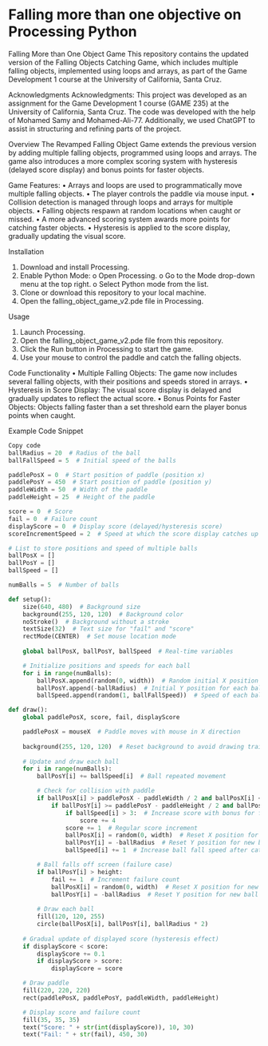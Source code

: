 # Falling more than one objective on Processing Python
 
Falling More than One Object Game
This repository contains the updated version of the Falling Objects Catching Game, which includes multiple falling objects, implemented using loops and arrays, as part of the Game Development 1 course at the University of California, Santa Cruz.

Acknowledgments
Acknowledgments: This project was developed as an assignment for the Game Development 1 course (GAME 235) at the University of California, Santa Cruz. The code was developed with the help of Mohamed Samy and Mohamed-Ali-77. Additionally, we used ChatGPT to assist in structuring and refining parts of the project.

Overview
The Revamped Falling Object Game extends the previous version by adding multiple falling objects, programmed using loops and arrays. The game also introduces a more complex scoring system with hysteresis (delayed score display) and bonus points for faster objects.

Game Features:
•	Arrays and loops are used to programmatically move multiple falling objects.
•	The player controls the paddle via mouse input.
•	Collision detection is managed through loops and arrays for multiple objects.
•	Falling objects respawn at random locations when caught or missed.
•	A more advanced scoring system awards more points for catching faster objects.
•	Hysteresis is applied to the score display, gradually updating the visual score.

Installation
1.	Download and install Processing.
2.	Enable Python Mode:
o	Open Processing.
o	Go to the Mode drop-down menu at the top right.
o	Select Python mode from the list.
3.	Clone or download this repository to your local machine.
4.	Open the falling_object_game_v2.pde file in Processing.

Usage
1.	Launch Processing.
2.	Open the falling_object_game_v2.pde file from this repository.
3.	Click the Run button in Processing to start the game.
4.	Use your mouse to control the paddle and catch the falling objects.

Code Functionality
•	Multiple Falling Objects: The game now includes several falling objects, with their positions and speeds stored in arrays.
•	Hysteresis in Score Display: The visual score display is delayed and gradually updates to reflect the actual score.
•	Bonus Points for Faster Objects: Objects falling faster than a set threshold earn the player bonus points when caught.

Example Code Snippet
```python
Copy code
ballRadius = 20  # Radius of the ball
ballFallSpeed = 5  # Initial speed of the balls

paddlePosX = 0  # Start position of paddle (position x) 
paddlePosY = 450  # Start position of paddle (position y) 
paddleWidth = 50  # Width of the paddle
paddleHeight = 25  # Height of the paddle

score = 0  # Score
fail = 0  # Failure count
displayScore = 0  # Display score (delayed/hysteresis score)
scoreIncrementSpeed = 2  # Speed at which the score display catches up to the actual score

# List to store positions and speed of multiple balls
ballPosX = []
ballPosY = []
ballSpeed = []

numBalls = 5  # Number of balls

def setup():
    size(640, 480)  # Background size
    background(255, 120, 120)  # Background color
    noStroke()  # Background without a stroke
    textSize(32)  # Text size for "fail" and "score"
    rectMode(CENTER)  # Set mouse location mode
    
    global ballPosX, ballPosY, ballSpeed  # Real-time variables

    # Initialize positions and speeds for each ball
    for i in range(numBalls):
        ballPosX.append(random(0, width))  # Random initial X position for each ball
        ballPosY.append(-ballRadius)  # Initial Y position for each ball
        ballSpeed.append(random(1, ballFallSpeed))  # Speed of each ball assigned randomly

def draw():
    global paddlePosX, score, fail, displayScore

    paddlePosX = mouseX  # Paddle moves with mouse in X direction
    
    background(255, 120, 120)  # Reset background to avoid drawing trails
    
    # Update and draw each ball
    for i in range(numBalls):
        ballPosY[i] += ballSpeed[i]  # Ball repeated movement

        # Check for collision with paddle
        if ballPosX[i] > paddlePosX - paddleWidth / 2 and ballPosX[i] < paddlePosX + paddleWidth / 2:
            if ballPosY[i] >= paddlePosY - paddleHeight / 2 and ballPosY[i] <= paddlePosY + paddleHeight / 2:
                if ballSpeed[i] > 3:  # Increase score with bonus for faster objects
                    score += 4
                score += 1  # Regular score increment
                ballPosX[i] = random(0, width)  # Reset X position for new ball
                ballPosY[i] = -ballRadius  # Reset Y position for new ball
                ballSpeed[i] += 1  # Increase ball fall speed after catch

        # Ball falls off screen (failure case)
        if ballPosY[i] > height:
            fail += 1  # Increment failure count
            ballPosX[i] = random(0, width)  # Reset X position for new ball
            ballPosY[i] = -ballRadius  # Reset Y position for new ball
            
        # Draw each ball
        fill(120, 120, 255)
        circle(ballPosX[i], ballPosY[i], ballRadius * 2)
    
    # Gradual update of displayed score (hysteresis effect)
    if displayScore < score:
        displayScore += 0.1
        if displayScore > score:
            displayScore = score

    # Draw paddle
    fill(220, 220, 220)
    rect(paddlePosX, paddlePosY, paddleWidth, paddleHeight)

    # Display score and failure count
    fill(35, 35, 35)
    text("Score: " + str(int(displayScore)), 10, 30)
    text("Fail: " + str(fail), 450, 30)

